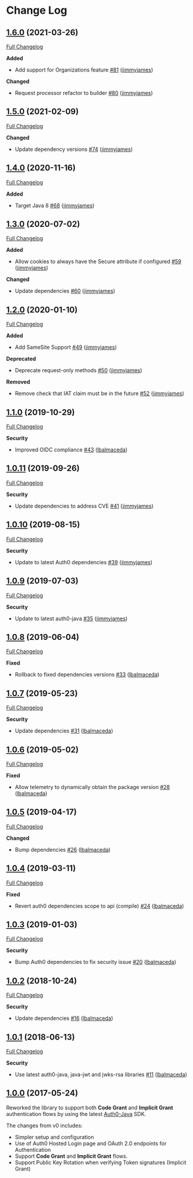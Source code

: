# Change Log

## [1.6.0](https://github.com/auth0/auth0-java-mvc-common/tree/1.6.0) (2021-03-26)
[Full Changelog](https://github.com/auth0/auth0-java-mvc-common/compare/1.5.0...1.6.0)

**Added**
- Add support for Organizations feature [\#81](https://github.com/auth0/auth0-java-mvc-common/pull/81) ([jimmyjames](https://github.com/jimmyjames))

**Changed**
- Request processor refactor to builder [\#80](https://github.com/auth0/auth0-java-mvc-common/pull/80) ([jimmyjames](https://github.com/jimmyjames))

## [1.5.0](https://github.com/auth0/auth0-java-mvc-common/tree/1.5.0) (2021-02-09)
[Full Changelog](https://github.com/auth0/auth0-java-mvc-common/compare/1.4.0...1.5.0)

**Changed**
- Update dependency versions [\#74](https://github.com/auth0/auth0-java-mvc-common/pull/74) ([jimmyjames](https://github.com/jimmyjames))

## [1.4.0](https://github.com/auth0/auth0-java-mvc-common/tree/1.4.0) (2020-11-16)
[Full Changelog](https://github.com/auth0/auth0-java-mvc-common/compare/1.3.0...1.4.0)

**Added**
- Target Java 8 [\#68](https://github.com/auth0/auth0-java-mvc-common/pull/68) ([jimmyjames](https://github.com/jimmyjames))

## [1.3.0](https://github.com/auth0/auth0-java-mvc-common/tree/1.3.0) (2020-07-02)
[Full Changelog](https://github.com/auth0/auth0-java-mvc-common/compare/1.2.0...1.3.0)

**Added**
- Allow cookies to always have the Secure attribute if configured [\#59](https://github.com/auth0/auth0-java-mvc-common/pull/59) ([jimmyjames](https://github.com/jimmyjames))

**Changed**
- Update dependencies [\#60](https://github.com/auth0/auth0-java-mvc-common/pull/60) ([jimmyjames](https://github.com/jimmyjames))

## [1.2.0](https://github.com/auth0/auth0-java-mvc-common/tree/1.2.0) (2020-01-10)
[Full Changelog](https://github.com/auth0/auth0-java-mvc-common/compare/1.1.0...1.2.0)

**Added**
- Add SameSite Support [\#49](https://github.com/auth0/auth0-java-mvc-common/pull/49) ([jimmyjames](https://github.com/jimmyjames))

**Deprecated**
- Deprecate request-only methods [\#50](https://github.com/auth0/auth0-java-mvc-common/pull/50) ([jimmyjames](https://github.com/jimmyjames))

**Removed**
- Remove check that IAT claim must be in the future [\#52](https://github.com/auth0/auth0-java-mvc-common/pull/52) ([jimmyjames](https://github.com/jimmyjames))

## [1.1.0](https://github.com/auth0/auth0-java-mvc-common/tree/1.1.0) (2019-10-29)
[Full Changelog](https://github.com/auth0/auth0-java-mvc-common/compare/1.0.11...1.1.0)

**Security**
- Improved OIDC compliance [\#43](https://github.com/auth0/auth0-java-mvc-common/pull/43) ([lbalmaceda](https://github.com/lbalmaceda))

## [1.0.11](https://github.com/auth0/auth0-java-mvc-common/tree/1.0.11) (2019-09-26)
[Full Changelog](https://github.com/auth0/auth0-java-mvc-common/compare/1.0.10...1.0.11)

**Security**
- Update dependencies to address CVE [\#41](https://github.com/auth0/auth0-java-mvc-common/pull/41) ([jimmyjames](https://github.com/jimmyjames))

## [1.0.10](https://github.com/auth0/auth0-java-mvc-common/tree/1.0.10) (2019-08-15)
[Full Changelog](https://github.com/auth0/auth0-java-mvc-common/compare/1.0.9...1.0.10)

**Security**
- Update to latest Auth0 dependencies [\#39](https://github.com/auth0/auth0-java-mvc-common/pull/39) ([jimmyjames](https://github.com/jimmyjames))

## [1.0.9](https://github.com/auth0/auth0-java-mvc-common/tree/1.0.9) (2019-07-03)
[Full Changelog](https://github.com/auth0/auth0-java-mvc-common/compare/1.0.8...1.0.9)

**Security**
- Update to latest auth0-java [\#35](https://github.com/auth0/auth0-java-mvc-common/pull/35) ([jimmyjames](https://github.com/jimmyjames))

## [1.0.8](https://github.com/auth0/auth0-java-mvc-common/tree/1.0.8) (2019-06-04)
[Full Changelog](https://github.com/auth0/auth0-java-mvc-common/compare/1.0.7...1.0.8)

**Fixed**
- Rollback to fixed dependencies versions [\#33](https://github.com/auth0/auth0-java-mvc-common/pull/33) ([lbalmaceda](https://github.com/lbalmaceda))

## [1.0.7](https://github.com/auth0/auth0-java-mvc-common/tree/1.0.7) (2019-05-23)
[Full Changelog](https://github.com/auth0/auth0-java-mvc-common/compare/1.0.6...1.0.7)

**Security**
- Update dependencies [\#31](https://github.com/auth0/auth0-java-mvc-common/pull/31) ([lbalmaceda](https://github.com/lbalmaceda))

## [1.0.6](https://github.com/auth0/auth0-java-mvc-common/tree/1.0.6) (2019-05-02)
[Full Changelog](https://github.com/auth0/auth0-java-mvc-common/compare/1.0.5...1.0.6)

**Fixed**
- Allow telemetry to dynamically obtain the package version [\#28](https://github.com/auth0/auth0-java-mvc-common/pull/28) ([lbalmaceda](https://github.com/lbalmaceda))

## [1.0.5](https://github.com/auth0/auth0-java-mvc-common/tree/1.0.5) (2019-04-17)
[Full Changelog](https://github.com/auth0/auth0-java-mvc-common/compare/1.0.4...1.0.5)

**Changed**
- Bump dependencies [\#26](https://github.com/auth0/auth0-java-mvc-common/pull/26) ([lbalmaceda](https://github.com/lbalmaceda))

## [1.0.4](https://github.com/auth0/auth0-java-mvc-common/tree/1.0.4) (2019-03-11)
[Full Changelog](https://github.com/auth0/auth0-java-mvc-common/compare/1.0.3...1.0.4)

**Fixed**
- Revert auth0 dependencies scope to api (compile) [\#24](https://github.com/auth0/auth0-java-mvc-common/pull/24) ([lbalmaceda](https://github.com/lbalmaceda))

## [1.0.3](https://github.com/auth0/auth0-java-mvc-common/tree/1.0.3) (2019-01-03)
[Full Changelog](https://github.com/auth0/auth0-java-mvc-common/compare/1.0.2...1.0.3)

**Security**
- Bump Auth0 dependencies to fix security issue [\#20](https://github.com/auth0/auth0-java-mvc-common/pull/20) ([lbalmaceda](https://github.com/lbalmaceda))

## [1.0.2](https://github.com/auth0/auth0-java-mvc-common/tree/1.0.2) (2018-10-24)
[Full Changelog](https://github.com/auth0/auth0-java-mvc-common/compare/1.0.1...1.0.2)

**Security**
- Update dependencies  [\#16](https://github.com/auth0/auth0-java-mvc-common/pull/16) ([lbalmaceda](https://github.com/lbalmaceda))

## [1.0.1](https://github.com/auth0/auth0-java-mvc-common/tree/1.0.1) (2018-06-13)
[Full Changelog](https://github.com/auth0/auth0-java-mvc-common/compare/1.0.0...1.0.1)

**Security**
- Use latest auth0-java, java-jwt and jwks-rsa libraries [\#11](https://github.com/auth0/auth0-java-mvc-common/pull/11) ([lbalmaceda](https://github.com/lbalmaceda))

## [1.0.0](https://github.com/auth0/auth0-java-mvc-common/tree/1.0.0) (2017-05-24)

Reworked the library to support both **Code Grant** and **Implicit Grant** authentication flows by using the latest [Auth0-Java](https://github.com/auth0/auth0-java/) SDK. 

The changes from v0 includes:

- Simpler setup and configuration
- Use of Auth0 Hosted Login page and OAuth 2.0 endpoints for Authentication
- Support **Code Grant** and **Implicit Grant** flows.
- Support Public Key Rotation when verifying Token signatures (Implicit Grant)
